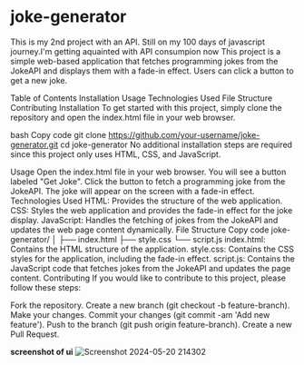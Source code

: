 # joke-generator
This is my 2nd project with an API.
Still on my 100 days of javascript journey.I'm getting aquainted with API consumpion now
This project is a simple web-based application that fetches programming jokes from the JokeAPI and displays them with a fade-in effect. Users can click a button to get a new joke.

Table of Contents
Installation
Usage
Technologies Used
File Structure
Contributing
Installation
To get started with this project, simply clone the repository and open the index.html file in your web browser.

bash
Copy code
git clone https://github.com/your-username/joke-generator.git
cd joke-generator
No additional installation steps are required since this project only uses HTML, CSS, and JavaScript.

Usage
Open the index.html file in your web browser.
You will see a button labeled "Get Joke".
Click the button to fetch a programming joke from the JokeAPI.
The joke will appear on the screen with a fade-in effect.
Technologies Used
HTML: Provides the structure of the web application.
CSS: Styles the web application and provides the fade-in effect for the joke display.
JavaScript: Handles the fetching of jokes from the JokeAPI and updates the web page content dynamically.
File Structure
Copy code
joke-generator/
│
├── index.html
├── style.css
└── script.js
index.html: Contains the HTML structure of the application.
style.css: Contains the CSS styles for the application, including the fade-in effect.
script.js: Contains the JavaScript code that fetches jokes from the JokeAPI and updates the page content.
Contributing
If you would like to contribute to this project, please follow these steps:

Fork the repository.
Create a new branch (git checkout -b feature-branch).
Make your changes.
Commit your changes (git commit -am 'Add new feature').
Push to the branch (git push origin feature-branch).
Create a new Pull Request.

**screenshot of ui**
![Screenshot 2024-05-20 214302](https://github.com/theprettyeyenerd/joke-generator/assets/125620394/c311b6e6-e9ea-4d2d-8960-96f7745651f3)



